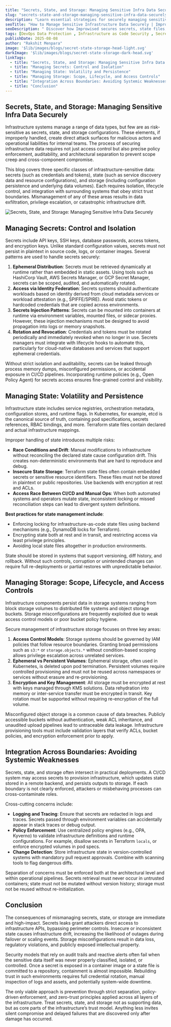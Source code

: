 ```yaml
---
title: "Secrets, State, and Storage: Managing Sensitive Infra Data Securely"
slug: "secrets-state-and-storage-managing-sensitive-infra-data-securely"
description: "Learn essential strategies for securely managing sensitive infrastructure data including secrets management, state storage, and security best practices to protect your organization's critical information."
seoTitle: "How to Manage Sensitive Infrastructure Data Securely | Improwised"
seoDescription: " Discover how Improwised secures secrets, state files, and storage in Infrastructure as Code to ensure safe, compliant cloud operations."
tags: [DevOps Data Protection , Infrastructure as Code Security , Secrets Encryption in Cloud , Cloud Security Compliance , IaC Storage Best Practices , Secrets Management in IaC , Infrastructure State Security , Improwised Devops Services]
publishDate: 2025-08-08
author: "Rakshit Menpara" 
image: '$lib/images/blogs/secret-state-storage-head-light.svg'
darkImage: '$lib/images/blogs/secret-state-storage-dark-head.svg'
linkTags:
  - title: "Secrets, State, and Storage: Managing Sensitive Infra Data Securely" 
  - title: "Managing Secrets: Control and Isolation" 
  - title: "Managing State: Volatility and Persistence"
  - title: "Managing Storage: Scope, Lifecycle, and Access Controls"
  - title: "Integration Across Boundaries: Avoiding Systemic Weaknesses"
  - title: "Conclusion"
---
```


## Secrets, State, and Storage: Managing Sensitive Infra Data Securely

Infrastructure systems manage a range of data types, but few are as risk-sensitive as secrets, state, and storage configurations. These elements, if improperly handled, create direct attack surfaces for malicious actors and operational liabilities for internal teams. The process of securing infrastructure data requires not just access control but also precise policy enforcement, auditability, and architectural separation to prevent scope creep and cross-component compromise.

This blog covers three specific classes of infrastructure-sensitive data: secrets (such as credentials and tokens), state (such as service discovery data and resource configurations), and storage (including configuration persistence and underlying data volumes). Each requires isolation, lifecycle control, and integration with surrounding systems that obey strict trust boundaries. Mismanagement of any of these areas results in data exfiltration, privilege escalation, or catastrophic infrastructure drift.

![Secrets, State, and Storage: Managing Sensitive Infra Data Securely]($lib/images/blogs/secret-state-storage-body.svg)

## Managing Secrets: Control and Isolation

Secrets include API keys, SSH keys, database passwords, access tokens, and encryption keys. Unlike standard configuration values, secrets must not persist in plaintext in source code, logs, or container images. Several patterns are used to handle secrets securely:

1. **Ephemeral Distribution**: Secrets must be retrieved dynamically at runtime rather than embedded in static assets. Using tools such as HashiCorp Vault, AWS Secrets Manager, or GCP Secret Manager, secrets can be scoped, audited, and automatically rotated.  
2. **Access via Identity Federation**: Secrets systems should authenticate workloads based on identity derived from cloud metadata services or workload attestation (e.g., SPIFFE/SPIRE). Avoid static tokens or hardcoded credentials that are copied across environments.  
3. **Secrets Injection Patterns**: Secrets can be mounted into containers at runtime via environment variables, mounted files, or sidecar proxies. However, these injection mechanisms must be designed to avoid propagation into logs or memory snapshots.  
4. **Rotation and Revocation**: Credentials and tokens must be rotated periodically and immediately revoked when no longer in use. Secrets managers must integrate with lifecycle hooks to automate this, particularly for cloud-native databases and services that support ephemeral credentials.

Without strict isolation and auditability, secrets can be leaked through process memory dumps, misconfigured permissions, or accidental exposure in CI/CD pipelines. Incorporating runtime policies (e.g., Open Policy Agent) for secrets access ensures fine-grained control and visibility.

## Managing State: Volatility and Persistence

Infrastructure state includes service registries, orchestration metadata, configuration stores, and runtime flags. In Kubernetes, for example, etcd is the canonical source of truth, containing pod specifications, secrets references, RBAC bindings, and more. Terraform state files contain declared and actual infrastructure mappings.

Improper handling of state introduces multiple risks:

* **Race Conditions and Drift**: Manual modifications to infrastructure without reconciling the declared state cause configuration drift. This creates non-deterministic environments that are hard to reproduce and debug.  
* **Insecure State Storage**: Terraform state files often contain embedded secrets or sensitive resource identifiers. These files must not be stored in plaintext or public repositories. Use backends with encryption at rest and ACLs.  
* **Access Race Between CI/CD and Manual Ops**: When both automated systems and operators mutate state, inconsistent locking or missed reconciliation steps can lead to divergent system definitions.

**Best practices for state management include**:

* Enforcing locking for infrastructure-as-code state files using backend mechanisms (e.g., DynamoDB locks for Terraform).  
* Encrypting state both at rest and in transit, and restricting access via least privilege principles.  
* Avoiding local state files altogether in production environments.

State should be stored in systems that support versioning, diff history, and rollback. Without such controls, corruption or unintended changes can require full re-deployments or partial restores with unpredictable behavior.

## Managing Storage: Scope, Lifecycle, and Access Controls

Infrastructure components persist data in storage systems ranging from block storage volumes to distributed file systems and object storage buckets. Storage misconfigurations are frequently exploited due to weak access control models or poor bucket policy hygiene.

Secure management of infrastructure storage focuses on three key areas:

1. **Access Control Models**: Storage systems should be governed by IAM policies that follow resource boundaries. Granting broad permissions such as `s3:*` or `storage.objects.*` without condition-based scoping allows privilege escalation across unrelated services.  
2. **Ephemeral vs Persistent Volumes**: Ephemeral storage, often used in Kubernetes, is deleted upon pod termination. Persistent volumes require controlled provisioning and must not be reused across namespaces or services without erasure and re-provisioning.  
3. **Encryption and Key Management**: All storage must be encrypted at rest with keys managed through KMS solutions. Data rehydration into memory or inter-service transfer must be encrypted in transit. Key rotation must be supported without requiring re-encryption of the full volume.

Misconfigured object storage is a common cause of data breaches. Publicly accessible buckets without authentication, weak ACL inheritance, and unaudited upload pipelines lead to untraceable data leakage. Infrastructure provisioning tools must include validation layers that verify ACLs, bucket policies, and encryption enforcement prior to apply.

## Integration Across Boundaries: Avoiding Systemic Weaknesses

Secrets, state, and storage often intersect in practical deployments. A CI/CD system may access secrets to provision infrastructure, which updates state stored in a remote backend, and persists outputs to storage. If each boundary is not clearly enforced, attackers or misbehaving processes can cross-contaminate roles.

Cross-cutting concerns include:

* **Logging and Tracing**: Ensure that secrets are redacted in logs and traces. Secrets passed through environment variables can accidentally appear in stack traces or debug output.  
* **Policy Enforcement**: Use centralized policy engines (e.g., OPA, Kyverno) to validate infrastructure definitions and runtime configurations. For example, disallow secrets in Terraform `locals`, or enforce encrypted volumes in pod specs.  
* **Change Detection**: Store infrastructure state in version-controlled systems with mandatory pull request approvals. Combine with scanning tools to flag dangerous diffs.

Separation of concerns must be enforced both at the architectural level and within operational pipelines. Secrets retrieval must never occur in untrusted containers; state must not be mutated without version history; storage must not be reused without re-initialization.

## Conclusion

The consequences of mismanaging secrets, state, or storage are immediate and high-impact. Secrets leaks grant attackers direct access to infrastructure APIs, bypassing perimeter controls. Insecure or inconsistent state causes infrastructure drift, increasing the likelihood of outages during failover or scaling events. Storage misconfigurations result in data loss, regulatory violations, and publicly exposed intellectual property.

Security models that rely on audit trails and reactive alerts often fail when the sensitive data itself was never properly classified, isolated, or controlled. Once a secret is exposed in a container image or a state file is committed to a repository, containment is almost impossible. Rebuilding trust in such environments requires full credential rotation, manual inspection of logs and assets, and potentially system-wide downtime.

The only viable approach is prevention through strict separation, policy-driven enforcement, and zero-trust principles applied across all layers of the infrastructure. Treat secrets, state, and storage not as supporting data, but as core parts of the infrastructure’s trust model. Anything less invites silent compromise and delayed failures that are discovered only after damage has occurred.
